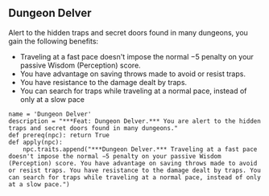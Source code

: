 ## Dungeon Delver
Alert to the hidden traps and secret doors found in many dungeons, you gain the following benefits:

* Traveling at a fast pace doesn't impose the normal −5 penalty on your passive Wisdom (Perception) score.
* You have advantage on saving throws made to avoid or resist traps.
* You have resistance to the damage dealt by traps.
* You can search for traps while traveling at a normal pace, instead of only at a slow pace

```
name = 'Dungeon Delver'
description = "***Feat: Dungeon Delver.*** You are alert to the hidden traps and secret doors found in many dungeons."
def prereq(npc): return True
def apply(npc):
    npc.traits.append("***Dungeon Delver.*** Traveling at a fast pace doesn't impose the normal −5 penalty on your passive Wisdom (Perception) score. You have advantage on saving throws made to avoid or resist traps. You have resistance to the damage dealt by traps. You can search for traps while traveling at a normal pace, instead of only at a slow pace.")
```
